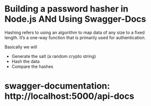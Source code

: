# Building a password hasher in Node.js ANd Using Swagger-Docs

Hashing refers to using an algorithm to map data of any size to a fixed length. It’s a one-way function that is primarily used for authentication.

Basically we will

- Generate the salt (a random crypto string)
- Hash the data
- Compare the hashes

# swagger-documentation: http://localhost:5000/api-docs
